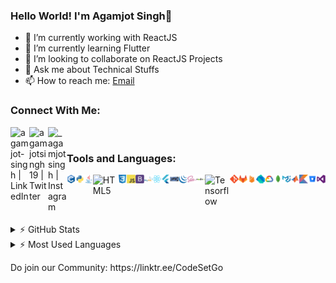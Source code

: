 <!DOCTYPE html>
<html>
<head>

  <link rel="stylesheet" href="style.css">
  <link rel="stylesheet" href="https://cdn.jsdelivr.net/gh/devicons/devicon@v2.11.0/devicon.min.css">
</head>
<body>

 

### Hello World! I'm Agamjot Singh👋

- 🔭 I’m currently working with ReactJS
- 🌱 I’m currently learning Flutter
- 👯 I’m looking to collaborate on ReactJS Projects
- 💬 Ask me about Technical Stuffs
- 📫 How to reach me: <a href="agamjotsingh@gmail.com">Email</a><br>

 ### Connect With Me:
<a href="https://www.linkedin.com/in/agamjot-singh/" target="_blank" rel="nofollow"><img align="left" alt="agamjot-singh | LinkedIn" width="30px" src="https://www.vectorlogo.zone/logos/linkedin/linkedin-icon.svg" style="max-width:100%;"></a>
<a href="https://twitter.com/agamjotsingh19" rel="nofollow"  target="_blank"><img align="left" alt="agamjotsingh19 | Twitter" width="30px" src="https://www.vectorlogo.zone/logos/twitter/twitter-official.svg" style="max-width:100%;"></a>
<a href="https://instagram.com/_agamjotsingh" rel="nofollow" target="_blank"><img align="left" alt="_agamjotsingh | Instagram" width="30px" src="https://www.vectorlogo.zone/logos/instagram/instagram-icon.svg" style="max-width:100%;"></a>
<br />

### Tools and Languages: 
<aside class="iconss" style="display: flex !important;">
    <a href="https://devdocs.io/c/" target="_blank" rel="nofollow"><img align="left" alt="C" width="40px" src="https://github.com/devicons/devicon/raw/master/icons/c/c-original.svg" style="max-width:100%;"></a>
    <a href="https://docs.python.org/3/" target="_blank"><img src="https://raw.githubusercontent.com/devicons/devicon/master/icons/python/python-original.svg" align="left" alt="Python" width="40px" style="max-width:100%;"></a>
    <a href="https://docs.oracle.com/en/java/" target="_blank"><img src="https://raw.githubusercontent.com/devicons/devicon/master/icons/java/java-original.svg" align="left" alt="Java" width="40px" style="max-width:100%;"></a>
    <a href="https://www.w3.org/html/" target="_blank"><img src="https://www.vectorlogo.zone/logos/w3_html5/w3_html5-icon.svg" align="left" alt="HTML5" width="40px" style="max-width:100%;"></a>
    <a href="https://developer.mozilla.org/en-US/docs/Web/CSS"  target="_blank"><img align="left" alt="CSS" width="40px" src="https://raw.githubusercontent.com/devicons/devicon/master/icons/css3/css3-original.svg" style="max-width:100%;"></a>
    <a href="https://developer.mozilla.org/en-US/docs/Web/JavaScript" target="_blank"><img src="https://raw.githubusercontent.com/devicons/devicon/master/icons/javascript/javascript-original.svg" align="left" alt="JavaScript" width="40px" style="max-width:100%;"></a>
    <a href="https://getbootstrap.com" target="_blank"><img src="https://raw.githubusercontent.com/devicons/devicon/master/icons/bootstrap/bootstrap-plain.svg" align="left" alt="Bootstrap" width="40px" style="max-width:100%;"></a>
    <a href="https://www.mysql.com/" target="_blank"> <img src="https://raw.githubusercontent.com/devicons/devicon/master/icons/mysql/mysql-original-wordmark.svg" align="left" alt="MySQL" width="40px" style="max-width:100%;"></a> 
    <a href="https://reactjs.org/docs/getting-started.html" target="_blank"> <img src="https://raw.githubusercontent.com/devicons/devicon/master/icons/react/react-original.svg" align="left" alt="React" width="40px" style="max-width:100%;"></a>
    <a href="https://flutter.dev/docs" target="_blank"> <img src="https://raw.githubusercontent.com/devicons/devicon/master/icons/flutter/flutter-original.svg" align="left" alt="Flutter" width="40px" style="max-width:100%;"></a>
    <a href="https://www.php.net/docs.php" target="_blank"> <img src="https://raw.githubusercontent.com/devicons/devicon/master/icons/php/php-original.svg" align="left" alt="PHP" width="40px" style="max-width:100%;"></a>
    <a href="https://api.jquery.com/" target="_blank"> <img src="https://raw.githubusercontent.com/devicons/devicon/master/icons/jquery/jquery-original.svg" align="left" alt="jQuery" width="40px" style="max-width:100%;"></a>
    <a href="https://sass-lang.com/documentation" target="_blank"> <img src="https://raw.githubusercontent.com/devicons/devicon/master/icons/sass/sass-original.svg" align="left" alt="Saas" width="40px" style="max-width:100%;"></a>
    <a href="https://nodejs.org/en/docs/" target="_blank"> <img src="https://raw.githubusercontent.com/devicons/devicon/master/icons/nodejs/nodejs-original-wordmark.svg" align="left" alt="NodeJs" width="40px" style="max-width:100%;"></a>
    <a href="https://www.tensorflow.org/api_docs"><img align="left" alt="Tensorflow" width="40px" src="https://camo.githubusercontent.com/b37a6f7520a19b76cdb4d21dcba8efb6bf0fb77c12710a6ba24105f0ef46fb2e/68747470733a2f2f75706c6f61642e77696b696d656469612e6f72672f77696b6970656469612f636f6d6d6f6e732f7468756d622f322f32642f54656e736f72666c6f775f6c6f676f2e7376672f3132303070782d54656e736f72666c6f775f6c6f676f2e7376672e706e67" data-canonical-src="https://upload.wikimedia.org/wikipedia/commons/thumb/2/2d/Tensorflow_logo.svg/1200px-Tensorflow_logo.svg.png" style="max-width:100%;"></a>
    <a href="https://git-scm.com/doc" target="_blank"> <img src="https://raw.githubusercontent.com/devicons/devicon/master/icons/git/git-original.svg" align="left" alt="Git" width="40px" style="max-width:100%;"></a>
    <a href="https://docs.gitlab.com/" target="_blank"> <img src="https://raw.githubusercontent.com/devicons/devicon/master/icons/gitlab/gitlab-original.svg" align="left" alt="GitLab" width="40px" style="max-width:100%;"></a>
    <a href="https://firebase.google.com/docs" target="_blank"> <img src="https://raw.githubusercontent.com/devicons/devicon/master/icons/firebase/firebase-plain.svg" align="left" alt="Firebase" width="40px" style="max-width:100%;"></a>
    <a href="https://dart.dev/guides" target="_blank"> <img src="https://raw.githubusercontent.com/devicons/devicon/master/icons/dart/dart-original.svg" align="left" alt="Dart" width="40px" style="max-width:100%;"></a>
    <a href="https://cloud.google.com/docs" target="_blank"> <img src="https://raw.githubusercontent.com/devicons/devicon/master/icons/googlecloud/googlecloud-original.svg" align="left" alt="GoogleCloud" width="40px" style="max-width:100%;"></a>
    <a href="https://docs.mongodb.com/" target="_blank"> <img src="https://raw.githubusercontent.com/devicons/devicon/master/icons/mongodb/mongodb-original.svg" align="left" alt="MongoDB" width="40px" style="max-width:100%;"></a>
    <a href="https://material-ui.com/" target="_blank"> <img src="https://raw.githubusercontent.com/devicons/devicon/master/icons/materialui/materialui-original.svg" align="left" alt="MaterialUI" width="40px" style="max-width:100%;"></a>
    <a href="https://in.mathworks.com/help/matlab/" target="_blank"> <img src="https://raw.githubusercontent.com/devicons/devicon/master/icons/matlab/matlab-original.svg" align="left" alt="Matlab" width="40px" style="max-width:100%;"></a>
    <a href="https://kotlinlang.org/docs/home.html" target="_blank"> <img src="https://raw.githubusercontent.com/devicons/devicon/master/icons/kotlin/kotlin-original.svg" align="left" alt="Kotlin" width="40px" style="max-width:100%;"></a>
    <a href="https://bitbucket.org/product/guides" target="_blank"> <img src="https://raw.githubusercontent.com/devicons/devicon/master/icons/bitbucket/bitbucket-original.svg" align="left" alt="Bitbucket" width="40px" style="max-width:100%;"></a>
    <a href="https://docs.microsoft.com/en-us/visualstudio/windows/?view=vs-2019" target="_blank"> <img src="https://raw.githubusercontent.com/devicons/devicon/master/icons/visualstudio/visualstudio-plain.svg" align="left" alt="VisualStudio" width="40px" style="max-width:100%;"></a>
</aside>
<br />
<div>
<details style="margin-top:10px;">
  <summary><g-emoji class="g-emoji" alias="zap" fallback-src="https://github.githubassets.com/images/icons/emoji/unicode/26a1.png">⚡</g-emoji> GitHub Stats</summary> 
  <a target="_blank" rel="noopener noreferrer" href="https://github-readme-stats.vercel.app/api?username=agamjotsingh18"><img align="left" alt="Agam's GitHub Stats" src="https://github-readme-stats.vercel.app/api?username=agamjotsingh18" data-canonical-src="https://github-readme-stats.vercel.app/api?username=agamjotsingh18&amp;show_icons=true&amp;hide_border=true"></a>
</details>
<details>
  <summary><g-emoji class="g-emoji" alias="zap" fallback-src="https://github.githubassets.com/images/icons/emoji/unicode/26a1.png">⚡</g-emoji> Most Used Languages</summary> 
  <a target="_blank" rel="noopener noreferrer" href="https://github-readme-stats.vercel.app/api/top-langs/?username=agamjotsingh18"><img align="left" alt="Agam's GitHub Top Languages" src="https://github-readme-stats.vercel.app/api/top-langs/?username=agamjotsingh18" data-canonical-src="https://github-readme-stats.vercel.app/api/top-langs/?username=agamjotsingh18" style="max-width:100%;"></a>
</details>
</div>
<p>Do join our Community: https://linktr.ee/CodeSetGo</p>
</body>
</html>
